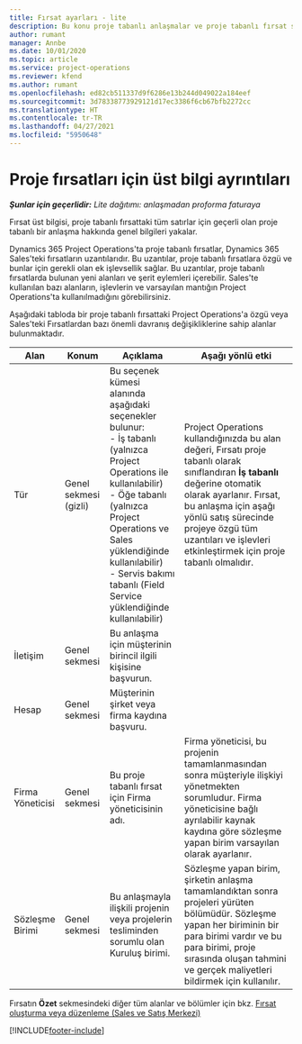 ```yaml
---
title: Fırsat ayarları - lite
description: Bu konu proje tabanlı anlaşmalar ve proje tabanlı fırsat satırlarıyla ilgili bilgi sağlar.
author: rumant
manager: Annbe
ms.date: 10/01/2020
ms.topic: article
ms.service: project-operations
ms.reviewer: kfend
ms.author: rumant
ms.openlocfilehash: ed82cb511337d9f6286e13b244d049022a184eef
ms.sourcegitcommit: 3d78338773929121d17ec3386f6cb67bfb2272cc
ms.translationtype: HT
ms.contentlocale: tr-TR
ms.lasthandoff: 04/27/2021
ms.locfileid: "5950648"
---
```

# <a name="header-details-for-project-opportunities"></a>Proje fırsatları için üst bilgi ayrıntıları

_**Şunlar için geçerlidir:** Lite dağıtımı: anlaşmadan proforma faturaya_

Fırsat üst bilgisi, proje tabanlı fırsattaki tüm satırlar için geçerli olan proje tabanlı bir anlaşma hakkında genel bilgileri yakalar.

Dynamics 365 Project Operations'ta proje tabanlı fırsatlar, Dynamics 365 Sales'teki fırsatların uzantılarıdır. Bu uzantılar, proje tabanlı fırsatlara özgü ve bunlar için gerekli olan ek işlevsellik sağlar. Bu uzantılar, proje tabanlı fırsatlarda bulunan yeni alanları ve şerit eylemleri içerebilir. Sales'te kullanılan bazı alanların, işlevlerin ve varsayılan mantığın Project Operations'ta kullanılmadığını görebilirsiniz.

Aşağıdaki tabloda bir proje tabanlı fırsattaki Project Operations'a özgü veya Sales'teki Fırsatlardan bazı önemli davranış değişikliklerine sahip alanlar bulunmaktadır.

| **Alan** | **Konum** | **Açıklama** | **Aşağı yönlü etki** |
| --- | --- | --- | --- |
| Tür | Genel sekmesi (gizli) | Bu seçenek kümesi alanında aşağıdaki seçenekler bulunur:</br>- İş tabanlı (yalnızca Project Operations ile kullanılabilir)</br>- Öğe tabanlı (yalnızca Project Operations ve Sales yüklendiğinde kullanılabilir)</br>- Servis bakımı tabanlı (Field Service yüklendiğinde kullanılabilir) | Project Operations kullandığınızda bu alan değeri, Fırsatı proje tabanlı olarak sınıflandıran **İş tabanlı** değerine otomatik olarak ayarlanır. Fırsat, bu anlaşma için aşağı yönlü satış sürecinde projeye özgü tüm uzantıları ve işlevleri etkinleştirmek için proje tabanlı olmalıdır. |
| İletişim | Genel sekmesi | Bu anlaşma için müşterinin birincil ilgili kişisine başvurun. | |
| Hesap | Genel sekmesi | Müşterinin şirket veya firma kaydına başvuru. | |
| Firma Yöneticisi | Genel sekmesi | Bu proje tabanlı fırsat için Firma yöneticisinin adı. | Firma yöneticisi, bu projenin tamamlanmasından sonra müşteriyle ilişkiyi yönetmekten sorumludur. Firma yöneticisine bağlı ayrılabilir kaynak kaydına göre sözleşme yapan birim varsayılan olarak ayarlanır. |
| Sözleşme Birimi | Genel sekmesi | Bu anlaşmayla ilişkili projenin veya projelerin tesliminden sorumlu olan Kuruluş birimi. | Sözleşme yapan birim, şirketin anlaşma tamamlandıktan sonra projeleri yürüten bölümüdür. Sözleşme yapan her biriminin bir para birimi vardır ve bu para birimi, proje sırasında oluşan tahmini ve gerçek maliyetleri bildirmek için kullanılır. |

Fırsatın **Özet** sekmesindeki diğer tüm alanlar ve bölümler için bkz. [Fırsat oluşturma veya düzenleme (Sales ve Satış Merkezi)](/dynamics365/sales-enterprise/create-edit-opportunity-sales)


[!INCLUDE[footer-include](../../includes/footer-banner.md)]
